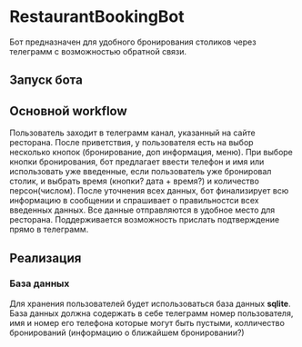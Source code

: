 # RestaurantBookingBot

Бот предназначен для удобного бронирования столиков через телеграмм с возможностью обратной связи.

## Запуск бота
 
## Основной workflow

Пользователь заходит в телеграмм канал, указанный на сайте ресторана. После приветствия, у пользователя есть на выбор несколько кнопок (бронирование, доп информация, меню). При выборе кнопки бронирования, бот предлагает ввести телефон и имя или использовать уже введенные, если пользователь уже бронировал столик, и выбрать время (кнопки? дата + время?) и количество персон(числом). После уточнения всех данных, бот финализирует всю информацию в сообщении и спрашивает о правильностси всех введенных данных. Все данные отправляются в удобное место для ресторана. Поддерживается возможность прислать подтверждение прямо в телеграмм. 

## Реализация

### База данных
Для хранения пользователей будет использоваться база данных **sqlite**. База данных должна содержать в себе телеграмм номер пользователя, имя и номер его телефона которые могут быть пустыми, колличество бронирований (информацию о ближайшем бронировании?) 